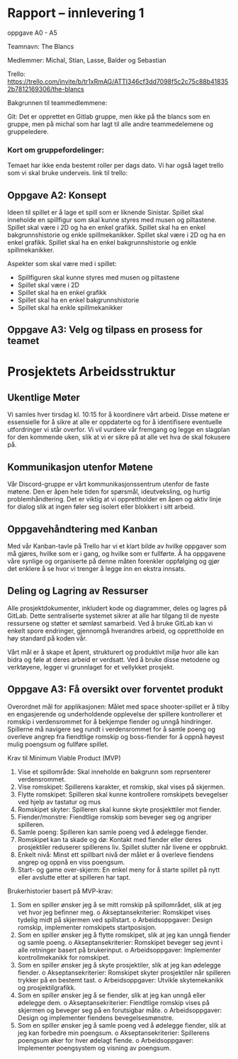 # Rapport – innlevering 1

oppgave A0 - A5 

Teamnavn: The Blancs  

Medlemmer: Michal, Stian, Lasse, Balder og Sebastian

Trello: https://trello.com/invite/b/tr1xRmAG/ATTI346cf3dd7098f5c2c75c88b418352b7812169306/the-blancs

Bakgrunnen til teammedlemmene: 


Git: Det er opprettet en Gitlab gruppe, men ikke på the blancs som en gruppe, men på michal som har lagt til alle andre teammedelemene og gruppeledere. 

### Kort om gruppefordelinger: 
Temaet har ikke enda bestemt roller per dags dato. Vi har også laget trello som vi skal bruke underveis. link til trello: 



## Oppgave A2: Konsept
Ideen til spillet er å lage et spill som er liknende Sinistar.
Spillet skal inneholde en spillfigur som skal kunne styres med musen og piltastene. Spillet skal være i 2D og ha en enkel grafikk. Spillet skal ha en enkel bakgrunnshistorie og enkle spillmekanikker. 
Spillet skal være i 2D og ha en enkel grafikk. Spillet skal ha en enkel bakgrunnshistorie og enkle spillmekanikker.

Aspekter som skal være med i spillet:
- Spillfiguren skal kunne styres med musen og piltastene
- Spillet skal være i 2D
- Spillet skal ha en enkel grafikk
- Spillet skal ha en enkel bakgrunnshistorie
- Spillet skal ha enkle spillmekanikker

## Oppgave A3: Velg og tilpass en prosess for teamet
# Prosjektets Arbeidsstruktur

## Ukentlige Møter
Vi samles hver tirsdag kl. 10:15 for å koordinere vårt arbeid. Disse møtene er essensielle for å sikre at alle er oppdaterte og for å identifisere eventuelle utfordringer vi står overfor. Vi vil vurdere vår fremgang og legge en slagplan for den kommende uken, slik at vi er sikre på at alle vet hva de skal fokusere på.

## Kommunikasjon utenfor Møtene
Vår Discord-gruppe er vårt kommunikasjonssentrum utenfor de faste møtene. Den er åpen hele tiden for spørsmål, ideutveksling, og hurtig problemhåndtering. Det er viktig at vi opprettholder en åpen og aktiv linje for dialog slik at ingen føler seg isolert eller blokkert i sitt arbeid.

## Oppgavehåndtering med Kanban
Med vår Kanban-tavle på Trello har vi et klart bilde av hvilke oppgaver som må gjøres, hvilke som er i gang, og hvilke som er fullførte. Å ha oppgavene våre synlige og organiserte på denne måten forenkler oppfølging og gjør det enklere å se hvor vi trenger å legge inn en ekstra innsats.

## Deling og Lagring av Ressurser
Alle prosjektdokumenter, inkludert kode og diagrammer, deles og lagres på GitLab. Dette sentraliserte systemet sikrer at alle har tilgang til de nyeste ressursene og støtter et sømløst samarbeid. Ved å bruke GitLab kan vi enkelt spore endringer, gjennomgå hverandres arbeid, og opprettholde en høy standard på koden vår.

Vårt mål er å skape et åpent, strukturert og produktivt miljø hvor alle kan bidra og føle at deres arbeid er verdsatt. Ved å bruke disse metodene og verktøyene, legger vi grunnlaget for et vellykket prosjekt.


## Oppgave A3: Få oversikt over forventet produkt

Overordnet mål for applikasjonen: 
Målet med space shooter-spillet er å tilby en engasjerende og underholdende opplevelse der spillere kontrollerer et romskip i verdensrommet for å bekjempe fiender og unngå hindringer. Spillerne må navigere seg rundt i verdensrommet for å samle poeng og overleve angrep fra fiendtlige romskip og boss-fiender for å oppnå høyest mulig poengsum og fullføre spillet.

Krav til Minimum Viable Product (MVP)
1. Vise et spillområde: Skal inneholde en bakgrunn som reprsenterer verdensrommet. 
2. Vise romskipet: Spillerens karakter, et romskip, skal vises på skjermen. 
3. Flytte romskipet: Spilleren skal kunne kontrollere romskipets bevegelser ved hjelp av tastatur og mus
4. Romskipet skyter: Spilleren skal kunne skyte prosjekttiler mot fiender.
5. Fiender/monstre: Fiendtlige romskip som beveger seg og angriper spilleren. 
6. Samle poeng: Spilleren kan samle poeng ved å ødelegge fiender.
7. Romskipet kan ta skade og dø: Kontakt med fiender eller deres prosjektiler reduserer spillerens liv. Spillet slutter når livene er oppbrukt.
8. Enkelt nivå: Minst ett spillbart nivå der målet er å overleve fiendens angrep og oppnå en viss poengsum.
9.  Start- og game over-skjerm: En enkel meny for å starte spillet på nytt eller avslutte etter at spilleren har tapt.

Brukerhistorier basert på MVP-krav: 

1.  Som en spiller ønsker jeg å se mitt romskip på spillområdet, slik at jeg vet hvor jeg befinner meg.
o   Akseptansekriterier: Romskipet vises tydelig midt på skjermen ved spillstart.
o   Arbeidsoppgaver: Design romskip, implementer romskipets startposisjon.
2.  Som en spiller ønsker jeg å flytte romskipet, slik at jeg kan unngå fiender og samle poeng.
o   Akseptansekriterier: Romskipet beveger seg jevnt i alle retninger basert på brukerinput.
o   Arbeidsoppgaver: Implementer kontrollmekanikk for romskipet.
3.  Som en spiller ønsker jeg å skyte prosjektiler, slik at jeg kan ødelegge fiender.
o   Akseptansekriterier: Romskipet skyter prosjektiler når spilleren trykker på en bestemt tast.
o   Arbeidsoppgaver: Utvikle skytemekanikk og prosjektilgrafikk.
4.  Som en spiller ønsker jeg å se fiender, slik at jeg kan unngå eller ødelegge dem.
o   Akseptansekriterier: Fiendtlige romskip vises på skjermen og beveger seg på en forutsigbar måte.
o   Arbeidsoppgaver: Design og implementer fiendens bevegelsesmønstre.
5.  Som en spiller ønsker jeg å samle poeng ved å ødelegge fiender, slik at jeg kan forbedre min poengsum.
o   Akseptansekriterier: Spillerens poengsum øker for hver ødelagt fiende.
o   Arbeidsoppgaver: Implementer poengsystem og visning av poengsum.
